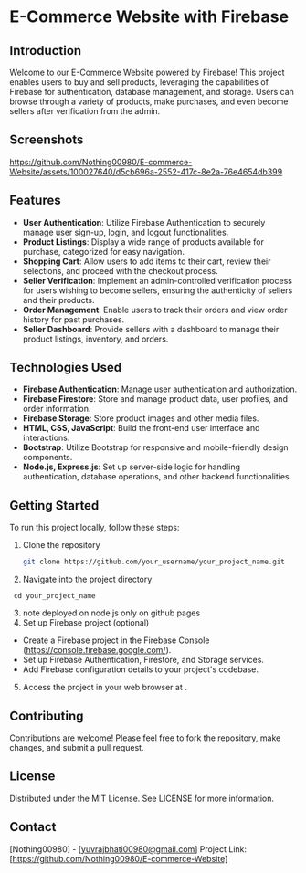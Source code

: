 # E-Commerce Website with Firebase

## Introduction
Welcome to our E-Commerce Website powered by Firebase! This project enables users to buy and sell products, leveraging the capabilities of Firebase for authentication, database management, and storage. Users can browse through a variety of products, make purchases, and even become sellers after verification from the admin.

## Screenshots


https://github.com/Nothing00980/E-commerce-Website/assets/100027640/d5cb696a-2552-417c-8e2a-76e4654db399



## Features
- **User Authentication**: Utilize Firebase Authentication to securely manage user sign-up, login, and logout functionalities.
- **Product Listings**: Display a wide range of products available for purchase, categorized for easy navigation.
- **Shopping Cart**: Allow users to add items to their cart, review their selections, and proceed with the checkout process.
- **Seller Verification**: Implement an admin-controlled verification process for users wishing to become sellers, ensuring the authenticity of sellers and their products.
- **Order Management**: Enable users to track their orders and view order history for past purchases.
- **Seller Dashboard**: Provide sellers with a dashboard to manage their product listings, inventory, and orders.

## Technologies Used
- **Firebase Authentication**: Manage user authentication and authorization.
- **Firebase Firestore**: Store and manage product data, user profiles, and order information.
- **Firebase Storage**: Store product images and other media files.
- **HTML, CSS, JavaScript**: Build the front-end user interface and interactions.
- **Bootstrap**: Utilize Bootstrap for responsive and mobile-friendly design components.
- **Node.js, Express.js**: Set up server-side logic for handling authentication, database operations, and other backend functionalities.

## Getting Started
To run this project locally, follow these steps:

1. Clone the repository
   ```sh
   git clone https://github.com/your_username/your_project_name.git
2. Navigate into the project directory
 ```
  cd your_project_name
```
3. note deployed on node js only on github pages
4. Set up Firebase project (optional)
- Create a Firebase project in the Firebase Console (https://console.firebase.google.com/).
- Set up Firebase Authentication, Firestore, and Storage services.
- Add Firebase configuration details to your project's codebase.
5. Access the project in your web browser at .

## Contributing
Contributions are welcome! Please feel free to fork the repository, make changes, and submit a pull request.

## License
Distributed under the MIT License. See LICENSE for more information.

## Contact
[Nothing00980] - [yuvrajbhati00980@gmail.com]
Project Link: [https://github.com/Nothing00980/E-commerce-Website]
